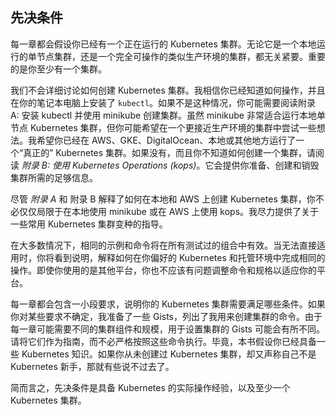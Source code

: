 ## 先决条件

每一章都会假设你已经有一个正在运行的 Kubernetes 集群。无论它是一个本地运行的单节点集群，还是一个完全可操作的类似生产环境的集群，都无关紧要。重要的是你至少有一个集群。

我们不会详细讨论如何创建 Kubernetes 集群。我相信你已经知道如何操作，并且在你的笔记本电脑上安装了 `kubectl`。如果不是这种情况，你可能需要阅读附录 A: 安装 kubectl 并使用 minikube 创建集群。虽然 minikube 非常适合运行本地单节点 Kubernetes 集群，但你可能希望在一个更接近生产环境的集群中尝试一些想法。我希望你已经在 AWS、GKE、DigitalOcean、本地或其他地方运行了一个“真正的” Kubernetes 集群。如果没有，而且你不知道如何创建一个集群，请阅读 *附录 B: 使用 Kubernetes Operations (kops)*。它会提供你准备、创建和销毁集群所需的足够信息。

尽管 *附录 A* 和 附录 B 解释了如何在本地和 AWS 上创建 Kubernetes 集群，你不必仅仅局限于在本地使用 minikube 或在 AWS 上使用 kops。我尽力提供了关于一些常用 Kubernetes 集群变种的指导。

在大多数情况下，相同的示例和命令将在所有测试过的组合中有效。当无法直接适用时，你将看到说明，解释如何在你偏好的 Kubernetes 和托管环境中完成相同的操作。即使你使用的是其他平台，你也不应该有问题调整命令和规格以适应你的平台。

每一章都会包含一小段要求，说明你的 Kubernetes 集群需要满足哪些条件。如果你对某些要求不确定，我准备了一些 Gists，列出了我用来创建集群的命令。由于每一章可能需要不同的集群组件和规模，用于设置集群的 Gists 可能会有所不同。请将它们作为指南，而不必严格按照这些命令执行。毕竟，本书假设你已经具备一些 Kubernetes 知识。如果你从未创建过 Kubernetes 集群，却又声称自己不是 Kubernetes 新手，那就有些说不过去了。

简而言之，先决条件是具备 Kubernetes 的实际操作经验，以及至少一个 Kubernetes 集群。
